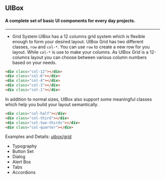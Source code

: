 ## UIBox
#### A complete set of basic UI components for every day projects.
---

- Grid System
UIBox has a 12 columns grid system which is flexible enough to form your desired layout. UIBox Grid has two different classes, `row` and `col-*`. You can use `row` to create a new row for you layout. While `col-*` is use to make your columns. As UIBox Grid is a 12-columns layout you can choose between various column numbers based on your needs.

```html
<div class="col-12"></div>
<div class="col-6"></div>
<div class="col-4"></div>
<div class="col-3"></div>
<div class="col-1"></div>
```

In addition to normal sizes, UIBox also support some meaningful classes which help you build your layout semantically.

```html
<div class="col-half"></div>
<div class="col-third"></div>
<div class="col-two-thirds"></div>
<div class="col-quarter"></div>
```

Examples and Details: [uibox/grid](http://sadrzadehsina.github.io/uibox/#grids)

- Typography
- Button Set
- Dialog
- Alert Box
- Tabs
- Accordions
